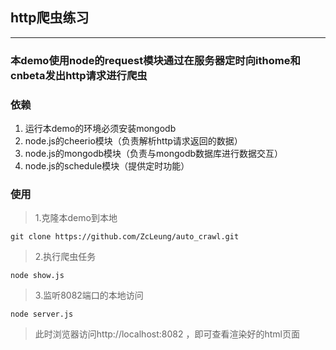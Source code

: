 ## http爬虫练习
---
### 本demo使用node的request模块通过在服务器定时向ithome和cnbeta发出http请求进行爬虫

### 依赖
1. 运行本demo的环境必须安装mongodb
2. node.js的cheerio模块（负责解析http请求返回的数据）
3. node.js的mongodb模块（负责与mongodb数据库进行数据交互）
4. node.js的schedule模块（提供定时功能）

### 使用
> 1.克隆本demo到本地
```shell
git clone https://github.com/ZcLeung/auto_crawl.git
```
> 2.执行爬虫任务
```shell
node show.js
```

> 3.监听8082端口的本地访问
```shell 
node server.js
```

> 此时浏览器访问http://localhost:8082 ，即可查看渲染好的html页面
